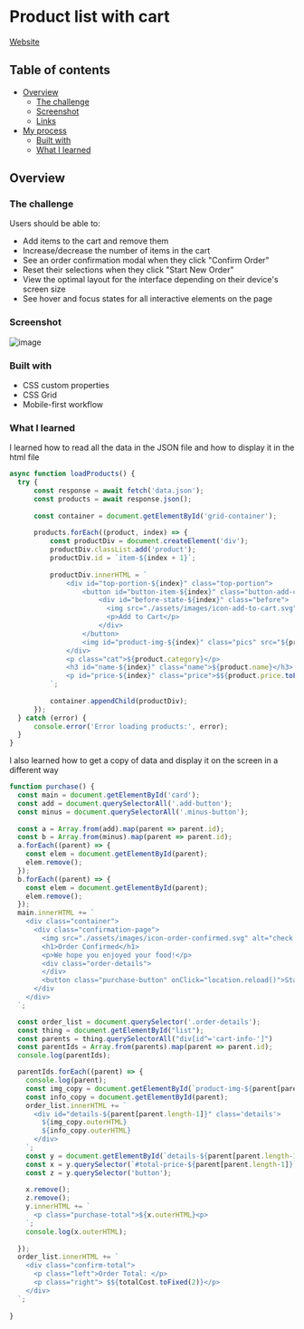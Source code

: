 # Product list with cart

[Website](https://andres-55.github.io/product-list-with-cart/)

## Table of contents

- [Overview](#overview)
  - [The challenge](#the-challenge)
  - [Screenshot](#screenshot)
  - [Links](#links)
- [My process](#my-process)
  - [Built with](#built-with)
  - [What I learned](#what-i-learned)

## Overview

### The challenge

Users should be able to:

- Add items to the cart and remove them
- Increase/decrease the number of items in the cart
- See an order confirmation modal when they click "Confirm Order"
- Reset their selections when they click "Start New Order"
- View the optimal layout for the interface depending on their device's screen size
- See hover and focus states for all interactive elements on the page

### Screenshot
![image](https://github.com/user-attachments/assets/f8a18d68-9437-417d-9389-9b97afa81e0b)

### Built with

- CSS custom properties
- CSS Grid
- Mobile-first workflow

### What I learned

I learned how to read all the data in the JSON file and how to display it in the html file
```js
async function loadProducts() {
  try {
      const response = await fetch('data.json');
      const products = await response.json(); 
  
      const container = document.getElementById('grid-container'); 
  
      products.forEach((product, index) => {
          const productDiv = document.createElement('div');
          productDiv.classList.add('product');
          productDiv.id = `item-${index + 1}`; 
  
          productDiv.innerHTML = `
              <div id="top-portion-${index}" class="top-portion">
                  <button id="button-item-${index}" class="button-add-cart" onClick="updateButton('button-item-${index}')">
                      <div id="before-state-${index}" class="before">
                        <img src="./assets/images/icon-add-to-cart.svg" alt="Add to cart img"> 
                        <p>Add to Cart</p>
                      </div>
                  </button>
                  <img id="product-img-${index}" class="pics" src="${product.image.desktop}" alt="${product.name}">
              </div>
              <p class="cat">${product.category}</p>
              <h3 id="name-${index}" class="name">${product.name}</h3>
              <p id="price-${index}" class="price">$${product.price.toFixed(2)}</p>
          `;
  
          container.appendChild(productDiv); 
      });
  } catch (error) {
      console.error('Error loading products:', error);
  }
}
```
I also learned how to get a copy of data and display it on the screen in a different way
```js
function purchase() {
  const main = document.getElementById('card');
  const add = document.querySelectorAll('.add-button');
  const minus = document.querySelectorAll('.minus-button');
  
  const a = Array.from(add).map(parent => parent.id);
  const b = Array.from(minus).map(parent => parent.id);
  a.forEach((parent) => {
    const elem = document.getElementById(parent);
    elem.remove();
  });
  b.forEach((parent) => {
    const elem = document.getElementById(parent);
    elem.remove();
  });
  main.innerHTML += `
    <div class="container">
      <div class="confirmation-page">
        <img src="./assets/images/icon-order-confirmed.svg" alt="check icon">
        <h1>Order Confirmed</h1>
        <p>We hope you enjoyed your food!</p>
        <div class="order-details">
        </div>
        <button class="purchase-button" onClick="location.reload()">Start New Order</button>
      </div
    </div>
  `;

  const order_list = document.querySelector('.order-details');
  const thing = document.getElementById("list");
  const parents = thing.querySelectorAll("div[id^='cart-info-']")
  const parentIds = Array.from(parents).map(parent => parent.id);
  console.log(parentIds);

  parentIds.forEach((parent) => {
    console.log(parent);
    const img_copy = document.getElementById(`product-img-${parent[parent.length-1]}`);
    const info_copy = document.getElementById(parent);
    order_list.innerHTML += `
      <div id="details-${parent[parent.length-1]}" class='details'>
        ${img_copy.outerHTML}
        ${info_copy.outerHTML}
      </div>
    `;
    const y = document.getElementById(`details-${parent[parent.length-1]}`);
    const x = y.querySelector(`#total-price-${parent[parent.length-1]}`);
    const z = y.querySelector('button');
    
    x.remove(); 
    z.remove();
    y.innerHTML += `
      <p class="purchase-total">${x.outerHTML}<p>
    `;
    console.log(x.outerHTML);
    
  });
  order_list.innerHTML += `
    <div class="confirm-total">
      <p class="left">Order Total: </p>
      <p class="right"> $${totalCost.toFixed(2)}</p>
    </div>
  `;
  
}
```
